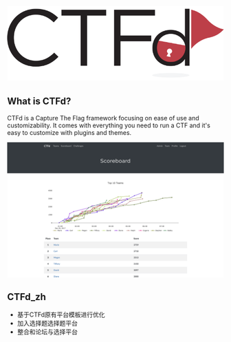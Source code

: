 ![](https://github.com/CTFd/CTFd/blob/master/CTFd/themes/core/static/img/logo.png?raw=true)
====



## What is CTFd?
CTFd is a Capture The Flag framework focusing on ease of use and customizability. It comes with everything you need to run a CTF and it's easy to customize with plugins and themes.

![CTFd is a CTF in a can.](https://github.com/CTFd/CTFd/blob/master/CTFd/themes/core/static/img/scoreboard.png?raw=true)

## CTFd_zh
 * 基于CTFd原有平台模板进行优化
 * 加入选择题选择题平台
 * 整合和论坛与选择平台
